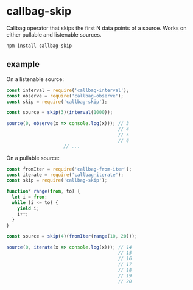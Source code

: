 # callbag-skip

Callbag operator that skips the first N data points of a source. Works on either pullable and listenable sources.

`npm install callbag-skip`

## example

On a listenable source:

```js
const interval = require('callbag-interval');
const observe = require('callbag-observe');
const skip = require('callbag-skip');

const source = skip(3)(interval(1000));

source(0, observe(x => console.log(x))); // 3
                                         // 4
                                         // 5
                                         // 6
					 // ...
```

On a pullable source:

```js
const fromIter = require('callbag-from-iter');
const iterate = require('callbag-iterate');
const skip = require('callbag-skip');

function* range(from, to) {
  let i = from;
  while (i <= to) {
    yield i;
    i++;
  }
}

const source = skip(4)(fromIter(range(10, 20)));

source(0, iterate(x => console.log(x))); // 14
                                         // 15
                                         // 16
                                         // 17
                                         // 18
                                         // 19
                                         // 20
```
